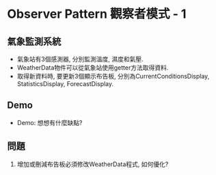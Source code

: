 # Observer Pattern 觀察者模式 - 1

## 氣象監測系統

* 氣象站有3個感測器, 分別監測溫度, 濕度和氣壓.
* WeatherData物件可以從氣象站使用getter方法取得資料.
* 取得新資料時, 要更新3個顯示布告板, 分別為CurrentConditionsDisplay, StatisticsDisplay, ForecastDisplay.

## Demo

* Demo: 想想有什麼缺點?

## 問題

1. 增加或刪減布告板必須修改WeatherData程式, 如何優化?